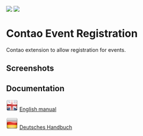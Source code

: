 [![](https://img.shields.io/packagist/v/inspiredminds/contao-event-registration.svg)](https://packagist.org/packages/inspiredminds/contao-event-registration)
[![](https://img.shields.io/packagist/dt/inspiredminds/contao-event-registration.svg)](https://packagist.org/packages/inspiredminds/contao-event-registration)

Contao Event Registration
=========================

Contao extension to allow registration for events.

## Screenshots



## Documentation

  ![EN](documentation/en.png) [English manual](documentation/english.md)
  
  ![DE](documentation/de.png) [Deutsches Handbuch](documentation/german.md)




